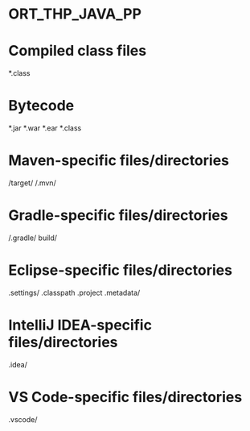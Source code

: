 # ORT_THP_JAVA_PP

# Compiled class files
*.class

# Bytecode
*.jar
*.war
*.ear
*.class

# Maven-specific files/directories
/target/
/.mvn/

# Gradle-specific files/directories
/.gradle/
build/

# Eclipse-specific files/directories
.settings/
.classpath
.project
.metadata/

# IntelliJ IDEA-specific files/directories
.idea/

# VS Code-specific files/directories
.vscode/
